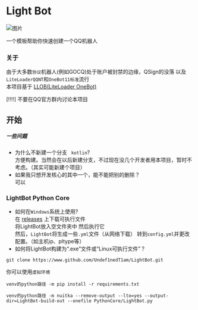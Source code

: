 # Light Bot
![图片](https://github.com/user-attachments/assets/7e672f6c-a748-4e71-8862-b763b4ff59f4)

一个模板帮助你快速创建一个QQ机器人
### 关于

由于大多数`协议`机器人(例如GOCQ)处于账户被封禁的边缘，QSign的没落 以及`LiteLoaderQQNT`和`OneBot11标准`流行  
本项目基于 [LLOB(LiteLoader OneBot)](https://github.com/LLOneBot/LLOneBot)  

[!!!!] 不要在QQ官方群内讨论本项目

## **开始**
##### 一些问题
- 为什么不新建一个分支 ` kotlin`?  
方便构建。当然会在以后新建分支，不过现在没几个开发者用本项目，暂时不考虑。（其实可能新建个项目）
- 如果我只想开发核心的其中一个，能不能把别的删除？  
可以




### LightBot Python Core

- 如何在`Windows`系统上使用?  
在 [releases](https://www.github.com/Undef1nedT1am/LightBot/releases) 上下载可执行文件  
将LightBot放入空文件夹中 然后执行它   
然后，`LightBot`将生成一些`.yml`文件（从网络下载） 
转到`config.yml`并更改配置。（如主机ip、pltype等） 
- 如何将LightBot构建为“.exe”文件或“Linux可执行文件”？
```shell
git clone https://www.github.com/Undef1nedT1am/LightBot.git
```
你可以使用`虚拟环境`

```shell
venv的python路径 -m pip install -r requirements.txt
```
```shell
venv的python路径 -m nuitka --remove-output --lto=yes --output-dir=LightBot-build-out --onefile PythonCore/LightBot.py
```


